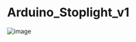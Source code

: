 # Arduino_Stoplight_v1

![image](https://user-images.githubusercontent.com/18668800/196079137-f9b595b1-5ff6-4fb0-8d8f-b3ad264f89ac.png)
